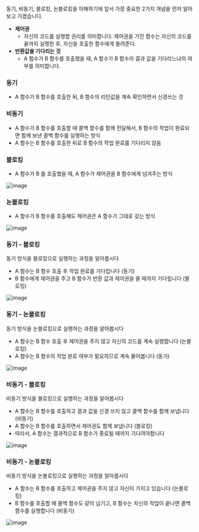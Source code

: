 동기, 비동기, 블로킹, 논블로킹을 이해하기에 앞서 가장 중요한 2가지 개념을 먼저 알아보고 가겠습니다.

- **제어권**
    - 자신의 코드를 실행할 권리를 의미합니다. 제어권을 가진 함수는 자신의 코드를 끝까지 실행한 후, 자신을 호출한 함수에게 돌려준다.
- **반환값을 기다리는 것**
    - A 함수가 B 함수를 호출했을 때, A 함수가 B 함수의 결과 값을 기다리느냐의 여부를 의미합니다.

### 동기

- A 함수가 B 함수를 호출한 뒤, B 함수의 리턴값을 계속 확인하면서 신경쓰는 것

### 비동기

- A 함수가 B 함수를 호출할 때 콜백 함수를 함께 전달해서, B 함수의 작업이 완료되면 함께 보낸 콜백 함수를 실행하는 방식
- A 함수는 B 함수를 호출한 뒤로 B 함수의 작업 완료를 기다리지 않음

### 블로킹

- A 함수가 B 를 호출했을 때, A 함수가 제어권을 B 함수에게 넘겨주는 방식

![image](https://user-images.githubusercontent.com/82152173/230626946-bc59bc64-a33c-4f72-878e-77ccb6ac2c1d.png)

### 논블로킹

- A 함수가 B 함수를 호출해도 제어권은 A 함수가 그대로 갖는 방식

![image](https://user-images.githubusercontent.com/82152173/230626972-3e900aaf-b94e-4ca7-a151-7782201d15b8.png)

### 동기 - 블로킹

동기 방식을 블로킹으로 실행하는 과정을 알아봅시다

- A 함수는 B 함수 호출 후 작업 완료를 기다립니다 (동기)
- B 함수에게 제어권을 주고 B 함수가 반환 값과 제어권을 줄 때까지 기다립니다 (블로킹)

![image](https://user-images.githubusercontent.com/82152173/230627008-630fa331-4a4e-4f1d-9886-4768fccf4012.png)

### 동기 - 논블로킹

동기 방식을 논블로킹으로 실행하는 과정을 알아봅시다

- A 함수는 B 함수 호출 후 제어권을 주지 않고 자신의 코드를 계속 실행합니다 (논블로킹)
- A 함수는 B 함수의 작업 완료 여부가 필요하므로 계속 물어봅니다 (동기)

![image](https://user-images.githubusercontent.com/82152173/230627043-9d210fc3-f3e0-4332-8ed9-5bc8e30477b0.png)

### 비동기 - 블로킹

비동기 방식을 블로킹으로 실행하는 과정을 알아봅시다

- A 함수는 B 함수를 호출하고 결과 값을 신경 쓰지 않고 콜백 함수를 함께 보냅니다 (비동기)
- A 함수는 B 함수를 호출하면서 제어권도 함께 보냅니다 (블로킹)
- 따라서, A 함수는 결과적으로 B 함수가 종료될 때까지 기다려야합니다

![image](https://user-images.githubusercontent.com/82152173/230627104-f4614f41-c5a9-4550-af31-c78cb2678e21.png)

### 비동기 - 논블로킹

비동기 방식을 논블로킹으로 실행하는 과정을 알아봅시다

- A 함수는 B 함수를 호출하고 제어권을 주지 않고 자신이 가지고 있습니다 (논블로킹)
- B 함수를 호출할 때 콜백 함수도 같이 넘기고, B 함수는 자신의 작업이 끝나면 콜백함수를 실행합니다 (비동기)

![image](https://user-images.githubusercontent.com/82152173/230627076-4cecae88-94c2-436d-93ab-01ae938febff.png)
